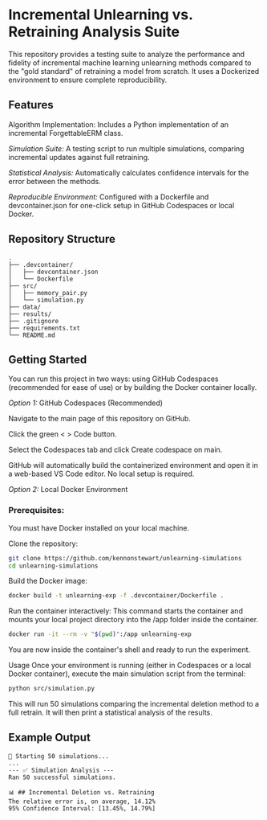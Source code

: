 # Incremental Unlearning vs. Retraining Analysis Suite
This repository provides a testing suite to analyze the performance and fidelity of incremental machine learning unlearning methods compared to the "gold standard" of retraining a model from scratch. It uses a Dockerized environment to ensure complete reproducibility.

## Features
Algorithm Implementation: Includes a Python implementation of an incremental ForgettableERM class.

*Simulation Suite:* A testing script to run multiple simulations, comparing incremental updates against full retraining.

*Statistical Analysis:* Automatically calculates confidence intervals for the error between the methods.

*Reproducible Environment:* Configured with a Dockerfile and devcontainer.json for one-click setup in GitHub Codespaces or local Docker.

## Repository Structure
```
.
├── .devcontainer/
│   ├── devcontainer.json
│   └── Dockerfile
├── src/
│   ├── memory_pair.py
│   └── simulation.py
├── data/  
├── results/ 
├── .gitignore
├── requirements.txt 
└── README.md
```

## Getting Started
You can run this project in two ways: using GitHub Codespaces (recommended for ease of use) or by building the Docker container locally.

*Option 1:* GitHub Codespaces (Recommended)

Navigate to the main page of this repository on GitHub.

Click the green < > Code button.

Select the Codespaces tab and click Create codespace on main.

GitHub will automatically build the containerized environment and open it in a web-based VS Code editor. No local setup is required.

*Option 2:* Local Docker Environment

### Prerequisites: 
You must have Docker installed on your local machine.

Clone the repository:

```bash
git clone https://github.com/kennonstewart/unlearning-simulations
cd unlearning-simulations
```

Build the Docker image:

```bash
docker build -t unlearning-exp -f .devcontainer/Dockerfile .
```

Run the container interactively: This command starts the container and mounts your local project directory into the /app folder inside the container.


```bash
docker run -it --rm -v "$(pwd)":/app unlearning-exp
```

You are now inside the container's shell and ready to run the experiment.

Usage
Once your environment is running (either in Codespaces or a local Docker container), execute the main simulation script from the terminal:

```bash
python src/simulation.py
```

This will run 50 simulations comparing the incremental deletion method to a full retrain. It will then print a statistical analysis of the results.

## Example Output

```
🚀 Starting 50 simulations...
...
--- ✅ Simulation Analysis ---
Ran 50 successful simulations.

📊 ## Incremental Deletion vs. Retraining
The relative error is, on average, 14.12%
95% Confidence Interval: [13.45%, 14.79%]
```